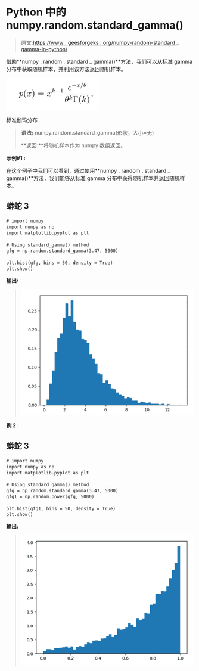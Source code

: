 # Python 中的 numpy.random.standard_gamma()

> 原文:[https://www . geesforgeks . org/numpy-random-standard _ gamma-in-python/](https://www.geeksforgeeks.org/numpy-random-standard_gamma-in-python/)

借助**numpy . random . standard _ gamma()**方法，我们可以从标准 gamma 分布中获取随机样本，并利用该方法返回随机样本。

![](img/73c7af637123cc5eda1eb94299b77e66.png)

标准伽玛分布

> **语法:** numpy.random.standard_gamma(形状，大小=无)
> 
> **返回:**将随机样本作为 numpy 数组返回。

**示例#1 :**

在这个例子中我们可以看到，通过使用**numpy . random . standard _ gamma()**方法，我们能够从标准 gamma 分布中获得随机样本并返回随机样本。

## 蟒蛇 3

```
# import numpy
import numpy as np
import matplotlib.pyplot as plt

# Using standard_gamma() method
gfg = np.random.standard_gamma(3.47, 5000)

plt.hist(gfg, bins = 50, density = True)
plt.show()
```

**输出:**

> ![](img/bff7703d1a23b5d0697673b961349d15.png)

**例 2 :**

## 蟒蛇 3

```
# import numpy
import numpy as np
import matplotlib.pyplot as plt

# Using standard_gamma() method
gfg = np.random.standard_gamma(3.47, 5000)
gfg1 = np.random.power(gfg, 5000)

plt.hist(gfg1, bins = 50, density = True)
plt.show()
```

**输出:**

> ![](img/8247c7604f61bf811c12d509487294a8.png)